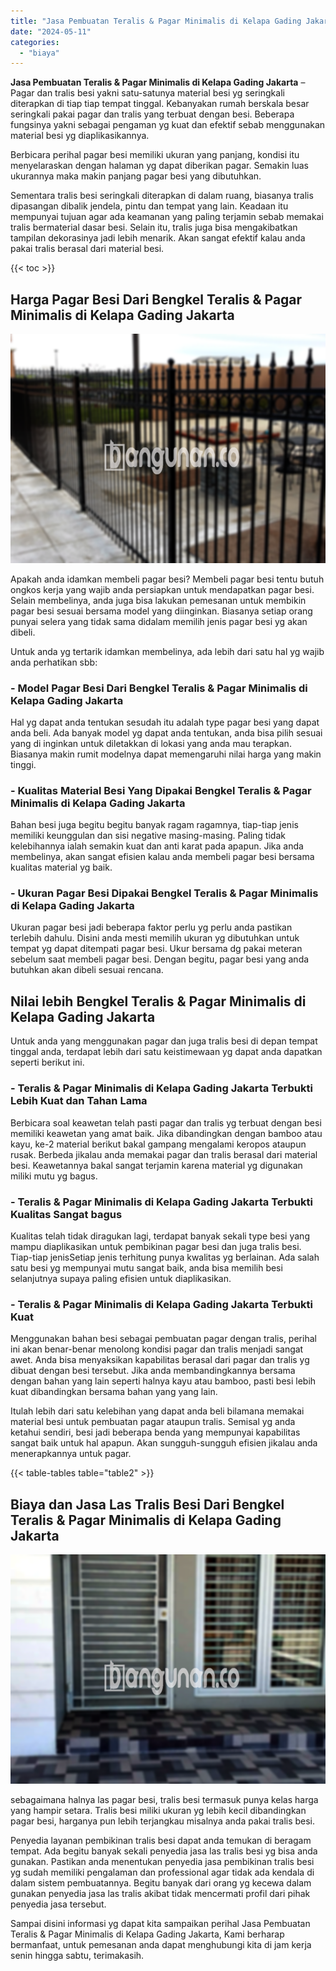 ```yaml
---
title: "Jasa Pembuatan Teralis & Pagar Minimalis di Kelapa Gading Jakarta"
date: "2024-05-11"
categories: 
  - "biaya"
---
```


**Jasa Pembuatan Teralis & Pagar Minimalis di Kelapa Gading Jakarta** – Pagar dan tralis besi yakni satu-satunya material besi yg seringkali diterapkan di tiap tiap tempat tinggal. Kebanyakan rumah berskala besar seringkali pakai pagar dan tralis yang terbuat dengan besi. Beberapa fungsinya yakni sebagai pengaman yg kuat dan efektif sebab menggunakan material besi yg diaplikasikannya.

Berbicara perihal pagar besi memiliki ukuran yang panjang, kondisi itu menyelaraskan dengan halaman yg dapat diberikan pagar. Semakin luas ukurannya maka makin panjang pagar besi yang dibutuhkan.

Sementara tralis besi seringkali diterapkan di dalam ruang, biasanya tralis dipasangan dibalik jendela, pintu dan tempat yang lain. Keadaan itu mempunyai tujuan agar ada keamanan yang paling terjamin sebab memakai tralis bermaterial dasar besi. Selain itu, tralis juga bisa mengakibatkan tampilan dekorasinya jadi lebih menarik. Akan sangat efektif kalau anda pakai tralis berasal dari material besi.

{{< toc >}}

## Harga Pagar Besi Dari Bengkel Teralis & Pagar Minimalis di Kelapa Gading Jakarta

![Jasa Pembuatan Teralis & Pagar Minimalis di Kelapa Gading Jakarta](/images/pagar-minimalis-murah-06.png)

Apakah anda idamkan membeli pagar besi? Membeli pagar besi tentu butuh ongkos kerja yang wajib anda persiapkan untuk mendapatkan pagar besi. Selain membelinya, anda juga bisa lakukan pemesanan untuk membikin pagar besi sesuai bersama model yang diinginkan. Biasanya setiap orang punyai selera yang tidak sama didalam memilih jenis pagar besi yg akan dibeli.

Untuk anda yg tertarik idamkan membelinya, ada lebih dari satu hal yg wajib anda perhatikan sbb:
### \- Model Pagar Besi Dari Bengkel Teralis & Pagar Minimalis di Kelapa Gading Jakarta

Hal yg dapat anda tentukan sesudah itu adalah type pagar besi yang dapat anda beli. Ada banyak model yg dapat anda tentukan, anda bisa pilih sesuai yang di inginkan untuk diletakkan di lokasi yang anda mau terapkan. Biasanya makin rumit modelnya dapat memengaruhi nilai harga yang makin tinggi.

### \- Kualitas Material Besi Yang Dipakai Bengkel Teralis & Pagar Minimalis di Kelapa Gading Jakarta

Bahan besi juga begitu begitu banyak ragam ragamnya, tiap-tiap jenis memiliki keunggulan dan sisi negative masing-masing. Paling tidak kelebihannya ialah semakin kuat dan anti karat pada apapun. Jika anda membelinya, akan sangat efisien kalau anda membeli pagar besi bersama kualitas material yg baik.

### \- Ukuran Pagar Besi Dipakai Bengkel Teralis & Pagar Minimalis di Kelapa Gading Jakarta

Ukuran pagar besi jadi beberapa faktor perlu yg perlu anda pastikan terlebih dahulu. Disini anda mesti memilih ukuran yg dibutuhkan untuk tempat yg dapat ditempati pagar besi. Ukur bersama dg pakai meteran sebelum saat membeli pagar besi. Dengan begitu, pagar besi yang anda butuhkan akan dibeli sesuai rencana.

## Nilai lebih Bengkel Teralis & Pagar Minimalis di Kelapa Gading Jakarta

Untuk anda yang menggunakan pagar dan juga tralis besi di depan tempat tinggal anda, terdapat lebih dari satu keistimewaan yg dapat anda dapatkan seperti berikut ini.

### \- Teralis & Pagar Minimalis di Kelapa Gading Jakarta Terbukti Lebih Kuat dan Tahan Lama

Berbicara soal keawetan telah pasti pagar dan tralis yg terbuat dengan besi memiliki keawetan yang amat baik. Jika dibandingkan dengan bamboo atau kayu, ke-2 material berikut bakal gampang mengalami keropos ataupun rusak. Berbeda jikalau anda memakai pagar dan tralis berasal dari material besi. Keawetannya bakal sangat terjamin karena material yg digunakan miliki mutu yg bagus.

### \- Teralis & Pagar Minimalis di Kelapa Gading Jakarta Terbukti Kualitas Sangat bagus

Kualitas telah tidak diragukan lagi, terdapat banyak sekali type besi yang mampu diaplikasikan untuk pembikinan pagar besi dan juga tralis besi. Tiap-tiap jenisSetiap jenis terhitung punya kwalitas yg berlainan. Ada salah satu besi yg mempunyai mutu sangat baik, anda bisa memilih besi selanjutnya supaya paling efisien untuk diaplikasikan.

### \- Teralis & Pagar Minimalis di Kelapa Gading Jakarta Terbukti Kuat

Menggunakan bahan besi sebagai pembuatan pagar dengan tralis, perihal ini akan benar-benar menolong kondisi pagar dan tralis menjadi sangat awet. Anda bisa menyaksikan kapabilitas berasal dari pagar dan tralis yg dibuat dengan besi tersebut. Jika anda membandingkannya bersama dengan bahan yang lain seperti halnya kayu atau bamboo, pasti besi lebih kuat dibandingkan bersama bahan yang yang lain.

Itulah lebih dari satu kelebihan yang dapat anda beli bilamana memakai material besi untuk pembuatan pagar ataupun tralis. Semisal yg anda ketahui sendiri, besi jadi beberapa benda yang mempunyai kapabilitas sangat baik untuk hal apapun. Akan sungguh-sungguh efisien jikalau anda menerapkannya untuk pagar.

{{< table-tables table="table2" >}}

## Biaya dan Jasa Las Tralis Besi Dari Bengkel Teralis & Pagar Minimalis di Kelapa Gading Jakarta

![Jasa Pembuatan Teralis & Pagar Minimalis di Kelapa Gading Jakarta](/images/teralis-minimalis-murah-09.png)

sebagaimana halnya las pagar besi, tralis besi termasuk punya kelas harga yang hampir setara. Tralis besi miliki ukuran yg lebih kecil dibandingkan pagar besi, harganya pun lebih terjangkau misalnya anda pakai tralis besi.

Penyedia layanan pembikinan tralis besi dapat anda temukan di beragam tempat. Ada begitu banyak sekali penyedia jasa las tralis besi yg bisa anda gunakan. Pastikan anda menentukan penyedia jasa pembikinan tralis besi yg sudah memiliki pengalaman dan professional agar tidak ada kendala di dalam sistem pembuatannya. Begitu banyak dari orang yg kecewa dalam gunakan penyedia jasa las tralis akibat tidak mencermati profil dari pihak penyedia jasa tersebut.

Sampai disini informasi yg dapat kita sampaikan perihal Jasa Pembuatan Teralis & Pagar Minimalis di Kelapa Gading Jakarta, Kami berharap bermanfaat, untuk pemesanan anda dapat menghubungi kita di jam kerja senin hingga sabtu, terimakasih.
